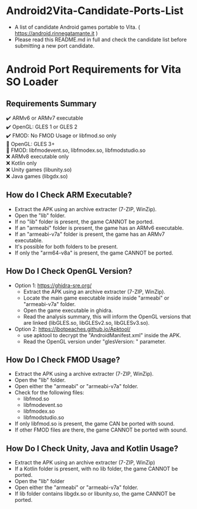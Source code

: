 # Android2Vita-Candidate-Ports-List
- A list of candidate Android games portable to Vita. ( https://android.rinnegatamante.it )
- Please read this README.md in full and check the candidate list before submitting a new port candidate. 
# Android Port Requirements for Vita SO Loader 
## Requirements Summary
✔️ ARMv6 or ARMv7 executable\
✔️ OpenGL: GLES 1 or GLES 2\
✔️ FMOD: No FMOD Usage or libfmod.so only\
🔶 OpenGL: GLES 3+\
🔶 FMOD: libfmodevent.so, libfmodex.so, libfmodstudio.so\
❌ ARMv8 executable only\
❌ Kotlin only\
❌ Unity games (libunity.so)\
❌ Java games (libgdx.so)
## How do I Check ARM Executable?
- Extract the APK using an archive extracter (7-ZIP, WinZip).
- Open the "lib" folder.
- If no "lib" folder is present, the game CANNOT be ported.
- If an "armeabi" folder is present, the game has an ARMv6 executable. 
- If an "armeabi-v7a" folder is present, the game has an ARMv7 executable. 
- It's possible for both folders to be present. 
- If only the "arm64-v8a" is present, the game CANNOT be ported. 
## How Do I Check OpenGL Version?
- Option 1: https://ghidra-sre.org/
  - Extract the APK using an archive extracter (7-ZIP, WinZip).
  - Locate the main game executable inside inside "armeabi" or "armeabi-v7a" folder.
  - Open the game executable in ghidra. 
  - Read the analysis summary, this will inform the OpenGL versions that are linked (libGLES.so, libGLESv2.so, libGLESv3.so). 
- Option 2: https://ibotpeaches.github.io/Apktool/ 
  - use apktool to decrypt the "AndroidManifest.xml" inside the APK. 
  - Read the OpenGL version under "glesVersion: " parameter. 
## How Do I Check FMOD Usage?
- Extract the APK using a archive extracter (7-ZIP, WinZip).
- Open the "lib" folder. 
- Open either the "armeabi" or "armeabi-v7a" folder. 
- Check for the following files: 
  - libfmod.so
  - libfmodevent.so
  - libfmodex.so
  - libfmodstudio.so
- If only libfmod.so is present, the game CAN be ported with sound. 
- If other FMOD files are there, the game CANNOT be ported with sound.  
## How Do I Check Unity, Java and Kotlin Usage?
- Extract the APK using an archive extracter (7-ZIP, WinZip)
- If a Kotlin folder is present, with no lib folder, the game CANNOT be ported. 
- Open the "lib" folder 
- Open either the "armeabi" or "armeabi-v7a" folder. 
- If lib folder contains libgdx.so or libunity.so, the game CANNOT be ported. 
